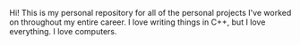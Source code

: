 Hi! This is my personal repository for all of the personal projects I've worked on throughout my entire career.
I love writing things in C++, but I love everything. I love computers. 

<!---
potofboilingmilk/potofboilingmilk is a ✨ special ✨ repository because its `README.md` (this file) appears on your GitHub profile.
You can click the Preview link to take a look at your changes.
--->

